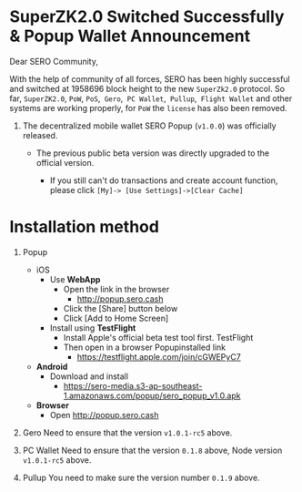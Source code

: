 # SuperZK2.0  Switched Successfully & Popup Wallet Announcement

Dear SERO Community,

With the help of community of all forces, SERO has been highly successful and switched at 1958696 block height to the new `SuperZk2.0` protocol. So far, `SuperZK2.0`, `PoW`, `PoS`,` Gero`,` PC Wallet`,` Pullup`,` Flight Wallet` and other systems are working properly, for `PoW` the `license` has also been removed.


1. The decentralized mobile wallet SERO Popup (`v1.0.0`) was officially released.

     * The previous public beta version was directly upgraded to the official version.

          * If you still can't do transactions and create account function, please click `[My]-> [Use Settings]->[Clear Cache]`
# Installation method

1. Popup
   * iOS
     * Use **WebApp**
        * Open the link in the browser
          * http://popup.sero.cash
        * Click the [Share] button below
        * Click [Add to Home Screen]
      * Install using **TestFlight**
        * Install Apple's official beta test tool first. TestFlight
        * Then open in a browser Popupinstalled link
          * https://testflight.apple.com/join/cGWEPyC7
   * **Android**
     * Download and install
       * https://sero-media.s3-ap-southeast-1.amazonaws.com/popup/sero_popup_v1.0.apk
   * **Browser**
     * Open http://popup.sero.cash
2. Gero Need to ensure that the version `v1.0.1-rc5` above.

3. PC Wallet Need to ensure that the version `0.1.8` above, Node version `v1.0.1-rc5` above.

4. Pullup You need to make sure the version number `0.1.9` above.
